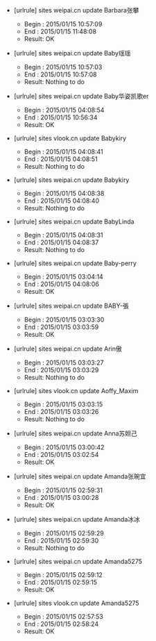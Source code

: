 * [urlrule] sites weipai.cn update Barbara张攀

    * Begin : 2015/01/15 10:57:09
    * End   : 2015/01/15 11:48:08
    * Result: OK

* [urlrule] sites weipai.cn update Baby瑶瑶

    * Begin : 2015/01/15 10:57:03
    * End   : 2015/01/15 10:57:08
    * Result: Nothing to do

* [urlrule] sites weipai.cn update Baby华姿凯歌er

    * Begin : 2015/01/15 04:08:54
    * End   : 2015/01/15 10:56:34
    * Result: OK

* [urlrule] sites vlook.cn update Babykiry

    * Begin : 2015/01/15 04:08:41
    * End   : 2015/01/15 04:08:51
    * Result: Nothing to do

* [urlrule] sites weipai.cn update Babykiry

    * Begin : 2015/01/15 04:08:38
    * End   : 2015/01/15 04:08:40
    * Result: Nothing to do

* [urlrule] sites weipai.cn update BabyLinda

    * Begin : 2015/01/15 04:08:31
    * End   : 2015/01/15 04:08:37
    * Result: Nothing to do

* [urlrule] sites weipai.cn update Baby-perry

    * Begin : 2015/01/15 03:04:14
    * End   : 2015/01/15 04:08:06
    * Result: OK

* [urlrule] sites weipai.cn update BABY-張

    * Begin : 2015/01/15 03:03:30
    * End   : 2015/01/15 03:03:59
    * Result: OK

* [urlrule] sites weipai.cn update Arin傲

    * Begin : 2015/01/15 03:03:27
    * End   : 2015/01/15 03:03:29
    * Result: Nothing to do

* [urlrule] sites vlook.cn update Aoffy_Maxim

    * Begin : 2015/01/15 03:03:15
    * End   : 2015/01/15 03:03:26
    * Result: Nothing to do

* [urlrule] sites weipai.cn update Anna苏妲己

    * Begin : 2015/01/15 03:00:42
    * End   : 2015/01/15 03:02:54
    * Result: OK

* [urlrule] sites weipai.cn update Amanda张琬宜

    * Begin : 2015/01/15 02:59:31
    * End   : 2015/01/15 03:00:28
    * Result: OK

* [urlrule] sites weipai.cn update Amanda冰冰

    * Begin : 2015/01/15 02:59:29
    * End   : 2015/01/15 02:59:30
    * Result: Nothing to do

* [urlrule] sites weipai.cn update Amanda5275

    * Begin : 2015/01/15 02:59:12
    * End   : 2015/01/15 02:59:15
    * Result: OK

* [urlrule] sites vlook.cn update Amanda5275

    * Begin : 2015/01/15 02:57:53
    * End   : 2015/01/15 02:58:24
    * Result: OK

